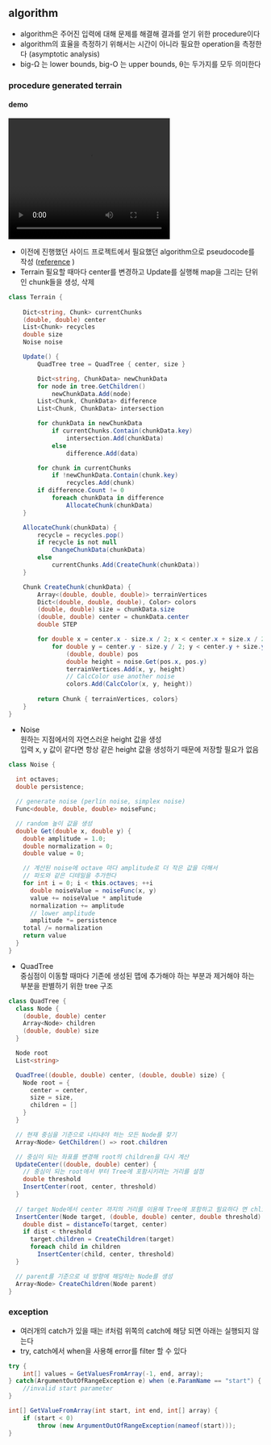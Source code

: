 ## algorithm
- algorithm은 주어진 입력에 대해 문제를 해결해 결과를 얻기 위한 procedure이다   
- algorithm의 효율을 측정하기 위해서는 시간이 아니라 필요한 operation을 측정한다 (asymptotic analysis)   
- big-Ω 는 lower bounds, big-Ο 는 upper bounds, θ는 두가지를 모두 의미한다   
### procedure generated terrain   
#### demo   
   <video src="https://github.com/bartshin/TIL/raw/refs/heads/main/docs/assets/videos/demo.webm" width="320" height="240" controls autoplay></video>
- 이전에 진행했던 사이드 프로젝트에서 필요했던 algorithm으로 pseudocode를 작성 ([reference](https://github.com/simondevyoutube/ProceduralTerrain_Part1)      )
- Terrain 
  필요할 때마다 center를 변경하고 Update를 실행해 map을 그리는 단위인 chunk들을 생성, 삭제   
```C#
class Terrain {
    
    Dict<string, Chunk> currentChunks
    (double, double) center
    List<Chunk> recycles
    double size
    Noise noise

    Update() {
        QuadTree tree = QuadTree { center, size }

        Dict<string, ChunkData> newChunkData
        for node in tree.GetChildren()
            newChunkData.Add(node)
        List<Chunk, ChunkData> difference
        List<Chunk, ChunkData> intersection

        for chunkData in newChunkData
            if currentChunks.Contain(chunkData.key)
                intersection.Add(chunkData)
            else
                difference.Add(data)

        for chunk in currentChunks
            if !newChunkData.Contain(chunk.key)
                recycles.Add(chunk) 
        if difference.Count != 0
            foreach chunkData in difference
                AllocateChunk(chunkData)
    }

    AllocateChunk(chunkData) {
        recycle = recycles.pop()
        if recycle is not null
            ChangeChunkData(chunkData)
        else
            currentChunks.Add(CreateChunk(chunkData))
    } 

    Chunk CreateChunk(chunkData) {
        Array<(double, double, double)> terrainVertices
        Dict<(double, double, double), Color> colors
        (double, double) size = chunkData.size
        (double, double) center = chunkData.center
        double STEP

        for double x = center.x - size.x / 2; x < center.x + size.x / 2; x += STEP
            for double y = center.y - size.y / 2; y < center.y + size.y / 2; y += STEP
                (double, double) pos
                double height = noise.Get(pos.x, pos.y)
                terrainVertices.Add(x, y, height)
                // CalcColor use another noise
                colors.Add(CalcColor(x, y, height))
        
        return Chunk { terrainVertices, colors}
    }
}
```
- Noise   
  원하는 지점에서의 자연스러운 height 값을 생성   
  입력 x, y 값이 같다면 항상 같은 height 값을 생성하기 때문에 저장할 필요가 없음   
```C#
class Noise {
  
  int octaves;
  double persistence;

  // generate noise (perlin noise, simplex noise)
  Func<double, double, double> noiseFunc;

  // random 높이 값을 생성
  double Get(double x, double y) {
    double amplitude = 1.0;
    double normalization = 0;
    double value = 0;

    // 계산된 noise에 octave 마다 amplitude로 더 작은 값을 더해서
    // 파도와 같은 디테일을 추가한다
    for int i = 0; i < this.octaves; ++i 
      double noiseValue = noiseFunc(x, y)
      value += noiseValue * amplitude
      normalization += amplitude
      // lower amplitude
      amplitude *= persistence
    total /= normalization
    return value
  }
}
``` 

- QuadTree   
  중심점이 이동할 때마다 기존에 생성된 맵에 추가해야 하는 부분과 제거해야 하는 부분을 판별하기 위한 tree 구조   
```C#
class QuadTree {
  class Node {
    (double, double) center
    Array<Node> children
    (double, double) size
  }

  Node root
  List<string>

  QuadTree((double, double) center, (double, double) size) {
    Node root = {
      center = center,
      size = size,
      children = []
    }
  }

  // 현재 중심을 기준으로 나타내야 하는 모든 Node를 찾기
  Array<Node> GetChildren() => root.children

  // 중심이 되는 좌표를 변경해 root의 children을 다시 계산 
  UpdateCenter((double, double) center) {
    // 중심이 되는 root에서 부터 Tree에 포함시키려는 거리를 설정
    double threshold 
    InsertCenter(root, center, threshold)
  }
 
  // target Node에서 center 까지의 거리를 이용해 Tree에 포함하고 필요하다 면 chlidren을 생성
  InsertCenter(Node target, (double, double) center, double threshold) {
    double dist = distanceTo(target, center)
    if dist < threshold
      target.children = CreateChildren(target)
      foreach child in children
        InsertCenter(child, center, threshold)
  }

  // parent를 기준으로 네 방향에 해당하는 Node를 생성
  Array<Node> CreateChildren(Node parent) 
}
```

### exception
- 여러개의 catch가 있을 때는 if처럼 위쪽의 catch에 해당 되면 아래는 실행되지 않는다   
- try, catch에서 when을 사용해 error를 filter 할 수 있다   
```C#
try {
    int[] values = GetValuesFromArray(-1, end, array);
} catch(ArgumentOutOfRangeException e) when (e.ParamName == "start") {
    //invalid start parameter 
}

int[] GetValueFromArray(int start, int end, int[] array) {
    if (start < 0)    
        throw (new ArgumentOutOfRangeException(nameof(start)));
}
```
